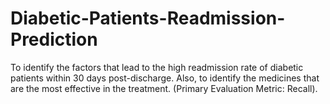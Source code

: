 # Diabetic-Patients-Readmission-Prediction
To identify the factors that lead to the high readmission rate of diabetic patients within 30 days post-discharge. Also, to identify the medicines that are the most effective in the treatment. (Primary Evaluation Metric: Recall). 
